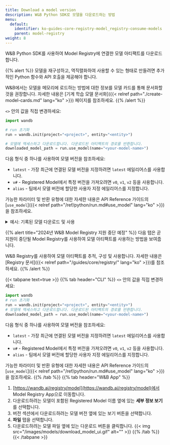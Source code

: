 ```yaml
---
title: Download a model version
description: W&B Python SDK로 모델을 다운로드하는 방법
menu:
  default:
    identifier: ko-guides-core-registry-model_registry-consume-models
    parent: model-registry
weight: 8
---
```


W&B Python SDK를 사용하여 Model Registry에 연결한 모델 아티팩트를 다운로드합니다.

{{% alert %}}
모델을 재구성하고, 역직렬화하여 사용할 수 있는 형태로 만들려면 추가적인 Python 함수와 API 호출을 제공해야 합니다.

W&B에서는 모델을 메모리에 로드하는 방법에 대한 정보를 모델 카드를 통해 문서화할 것을 권장합니다. 자세한 내용은 [기계 학습 모델 문서화]({{< relref path="./create-model-cards.md" lang="ko" >}}) 페이지를 참조하세요.
{{% /alert %}}

`<>` 안의 값을 직접 변경하세요:

```python
import wandb

# run 초기화
run = wandb.init(project="<project>", entity="<entity>")

# 모델에 엑세스하고 다운로드합니다. 다운로드된 아티팩트의 경로를 반환합니다.
downloaded_model_path = run.use_model(name="<your-model-name>")
```

다음 형식 중 하나를 사용하여 모델 버전을 참조하세요:

* `latest` - 가장 최근에 연결된 모델 버전을 지정하려면 `latest` 에일리어스를 사용합니다.
* `v#` - Registered Model에서 특정 버전을 가져오려면 `v0`, `v1`, `v2` 등을 사용합니다.
* `alias` - 팀에서 모델 버전에 할당한 사용자 지정 에일리어스를 지정합니다.

가능한 파라미터 및 반환 유형에 대한 자세한 내용은 API Reference 가이드의 [`use_model`]({{< relref path="/ref/python/run.md#use_model" lang="ko" >}})을 참조하세요.

<details>
<summary>예시: 기록된 모델 다운로드 및 사용</summary>

예를 들어, 다음 코드 조각에서 사용자는 `use_model` API를 호출했습니다. 가져오려는 모델 아티팩트의 이름을 지정하고 버전/에일리어스도 제공했습니다. 그런 다음 API에서 반환된 경로를 `downloaded_model_path` 변수에 저장했습니다.

```python
import wandb

entity = "luka"
project = "NLP_Experiments"
alias = "latest"  # 모델 버전에 대한 시맨틱 닉네임 또는 식별자
model_artifact_name = "fine-tuned-model"

# run 초기화
run = wandb.init()
# 모델에 엑세스하고 다운로드합니다. 다운로드된 아티팩트의 경로를 반환합니다.

downloaded_model_path = run.use_model(name=f"{entity/project/model_artifact_name}:{alias}")
```
</details>


{{% alert title="2024년 W&B Model Registry 지원 중단 예정" %}}
다음 탭은 곧 지원이 중단될 Model Registry를 사용하여 모델 아티팩트를 사용하는 방법을 보여줍니다.

W&B Registry를 사용하여 모델 아티팩트를 추적, 구성 및 사용합니다. 자세한 내용은 [Registry 문서]({{< relref path="/guides/core/registry/" lang="ko" >}})를 참조하세요.
{{% /alert %}}

{{< tabpane text=true >}}
  {{% tab header="CLI" %}}
`<>` 안의 값을 직접 변경하세요:
```python
import wandb
# run 초기화
run = wandb.init(project="<project>", entity="<entity>")
# 모델에 엑세스하고 다운로드합니다. 다운로드된 아티팩트의 경로를 반환합니다.
downloaded_model_path = run.use_model(name="<your-model-name>")
```
다음 형식 중 하나를 사용하여 모델 버전을 참조하세요:

* `latest` - 가장 최근에 연결된 모델 버전을 지정하려면 `latest` 에일리어스를 사용합니다.
* `v#` - Registered Model에서 특정 버전을 가져오려면 `v0`, `v1`, `v2` 등을 사용합니다.
* `alias` - 팀에서 모델 버전에 할당한 사용자 지정 에일리어스를 지정합니다.

가능한 파라미터 및 반환 유형에 대한 자세한 내용은 API Reference 가이드의 [`use_model`]({{< relref path="/ref/python/run.md#use_model" lang="ko" >}})을 참조하세요.
  {{% /tab %}}
  {{% tab header="W&B App" %}}
1. [https://wandb.ai/registry/model](https://wandb.ai/registry/model)에서 Model Registry App으로 이동합니다.
2. 다운로드하려는 모델이 포함된 Registered Model 이름 옆에 있는 **세부 정보 보기**를 선택합니다.
3. 버전 섹션에서 다운로드하려는 모델 버전 옆에 있는 보기 버튼을 선택합니다.
4. **파일** 탭을 선택합니다.
5. 다운로드하려는 모델 파일 옆에 있는 다운로드 버튼을 클릭합니다.
{{< img src="/images/models/download_model_ui.gif" alt="" >}}
  {{% /tab %}}
{{< /tabpane >}}
